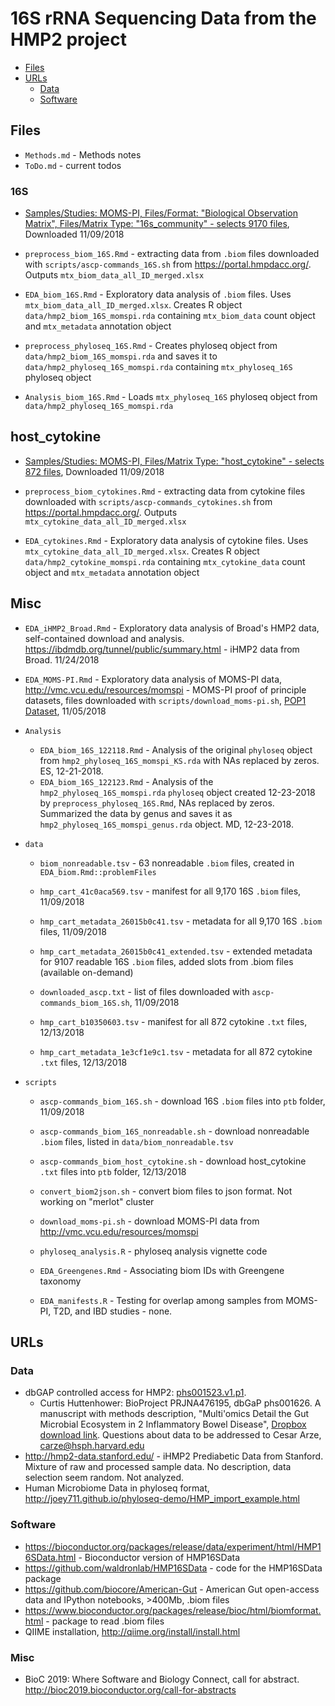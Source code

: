 # 16S rRNA Sequencing Data from the HMP2 project

* [Files](#files)
* [URLs](#urls)
  * [Data](#data)
  * [Software](#software)


## Files

- `Methods.md` - Methods notes
- `ToDo.md` - current todos

### 16S

- [Samples/Studies: MOMS-PI, Files/Format: "Biological Observation Matrix", Files/Matrix Type: "16s_community" - selects 9170 files](https://portal.hmpdacc.org/search/f?filters=%7B%22op%22:%22and%22,%22content%22:%5B%7B%22op%22:%22in%22,%22content%22:%7B%22field%22:%22cases.study_name%22,%22value%22:%5B%22MOMS-PI%22%5D%7D%7D,%7B%22op%22:%22in%22,%22content%22:%7B%22field%22:%22files.file_format%22,%22value%22:%5B%22Biological%20Observation%20Matrix%22%5D%7D%7D,%7B%22op%22:%22in%22,%22content%22:%7B%22field%22:%22files.file_matrix_type%22,%22value%22:%5B%2216s_community%22%5D%7D%7D%5D%7D&facetTab=files&pagination=%7B%22files%22:%7B%22from%22:0,%22size%22:20,%22sort%22:%22file_name.raw:asc%22%7D%7D), Downloaded 11/09/2018

- `preprocess_biom_16S.Rmd` - extracting data from `.biom` files downloaded with `scripts/ascp-commands_16S.sh` from https://portal.hmpdacc.org/. Outputs `mtx_biom_data_all_ID_merged.xlsx`

- `EDA_biom_16S.Rmd` - Exploratory data analysis of `.biom` files. Uses `mtx_biom_data_all_ID_merged.xlsx`. Creates R object `data/hmp2_biom_16S_momspi.rda` containing `mtx_biom_data` count object and `mtx_metadata` annotation object

- `preprocess_phyloseq_16S.Rmd` - Creates phyloseq object from `data/hmp2_biom_16S_momspi.rda` and saves it to `data/hmp2_phyloseq_16S_momspi.rda` containing `mtx_phyloseq_16S` phyloseq object

- `Analysis_biom_16S.Rmd` - Loads `mtx_phyloseq_16S` phyloseq object from `data/hmp2_phyloseq_16S_momspi.rda`

## host_cytokine

- [Samples/Studies: MOMS-PI, Files/Matrix Type: "host_cytokine" - selects 872 files](https://portal.hmpdacc.org/search/f?filters=%7B%22op%22:%22and%22,%22content%22:%5B%7B%22op%22:%22in%22,%22content%22:%7B%22field%22:%22cases.study_name%22,%22value%22:%5B%22MOMS-PI%22%5D%7D%7D,%7B%22op%22:%22in%22,%22content%22:%7B%22field%22:%22files.file_matrix_type%22,%22value%22:%5B%22host_cytokine%22%5D%7D%7D%5D%7D&facetTab=files&pagination=%7B%22files%22:%7B%22from%22:0,%22size%22:20,%22sort%22:%22file_name.raw:asc%22%7D%7D), Downloaded 11/09/2018

- `preprocess_biom_cytokines.Rmd` - extracting data from cytokine files downloaded with `scripts/ascp-commands_cytokines.sh` from https://portal.hmpdacc.org/. Outputs `mtx_cytokine_data_all_ID_merged.xlsx`

- `EDA_cytokines.Rmd` - Exploratory data analysis of cytokine files. Uses `mtx_cytokine_data_all_ID_merged.xlsx`. Creates R object `data/hmp2_cytokine_momspi.rda` containing `mtx_cytokine_data` count object and `mtx_metadata` annotation object

## Misc

- `EDA_iHMP2_Broad.Rmd` - Exploratory data analysis of Broad's HMP2 data, self-contained download and analysis. https://ibdmdb.org/tunnel/public/summary.html - iHMP2 data from Broad. 11/24/2018

- `EDA_MOMS-PI.Rmd` - Exploratory data analysis of MOMS-PI data, http://vmc.vcu.edu/resources/momspi - MOMS-PI proof of principle datasets, files downloaded with `scripts/download_moms-pi.sh`, [POP1 Dataset](http://vmc.vcu.edu/static/downloads/MOMS-PI_POP1.zip), 11/05/2018


- `Analysis`
    - `EDA_biom_16S_122118.Rmd` - Analysis of the original `phyloseq` object from `hmp2_phyloseq_16S_momspi_KS.rda` with NAs replaced by zeros. ES, 12-21-2018.
    - `EDA_biom_16S_122123.Rmd` - Analysis of the `hmp2_phyloseq_16S_momspi.rda` `phyloseq` object created 12-23-2018 by `preprocess_phyloseq_16S.Rmd`, NAs replaced by zeros. Summarized the data by genus and saves it as `hmp2_phyloseq_16S_momspi_genus.rda` object. MD, 12-23-2018.

- `data`
    - `biom_nonreadable.tsv` - 63 nonreadable `.biom` files, created in `EDA_biom.Rmd::problemFiles`
    - `hmp_cart_41c0aca569.tsv` - manifest for all 9,170 16S `.biom` files, 11/09/2018
    - `hmp_cart_metadata_26015b0c41.tsv` - metadata for all 9,170 16S `.biom` files, 11/09/2018
    - `hmp_cart_metadata_26015b0c41_extended.tsv` - extended metadata for 9107 readable 16S `.biom` files, added slots from .biom files (available on-demand)
    - `downloaded_ascp.txt` - list of files downloaded with `ascp-commands_biom_16S.sh`, 11/09/2018

    - `hmp_cart_b10350603.tsv` - manifest for all 872 cytokine `.txt` files, 12/13/2018
    - `hmp_cart_metadata_1e3cf1e9c1.tsv` - metadata for all 872 cytokine `.txt` files, 12/13/2018

- `scripts`
    - `ascp-commands_biom_16S.sh` - download 16S `.biom` files into `ptb` folder, 11/09/2018
    - `ascp-commands_biom_16S_nonreadable.sh` - download nonreadable `.biom` files, listed in `data/biom_nonreadable.tsv`
    
    - `ascp-commands_biom_host_cytokine.sh` - download host_cytokine `.txt` files into `ptb` folder, 12/13/2018
    
    - `convert_biom2json.sh` - convert biom files to json format. Not working on "merlot" cluster
    - `download_moms-pi.sh` - download MOMS-PI data from http://vmc.vcu.edu/resources/momspi
    - `phyloseq_analysis.R` - phyloseq analysis vignette code
    - `EDA_Greengenes.Rmd` - Associating biom IDs with Greengene taxonomy
    - `EDA_manifests.R` - Testing for overlap among samples from MOMS-PI, T2D, and IBD studies - none.

## URLs

### Data

- dbGAP controlled access for HMP2: [phs001523.v1.p1](https://www.ncbi.nlm.nih.gov/projects/gap/cgi-bin/study.cgi?study_id=phs001523.v1.p1#authorized-requests-section).
    - Curtis Huttenhower: BioProject PRJNA476195, dbGaP phs001626. A manuscript with methods description, "Multi'omics Detail the Gut Microbial Ecosystem in 2 Inflammatory Bowel Disease", [Dropbox download link](https://www.dropbox.com/s/nhloprbetszkda5/322196_1_merged_1536386292.pdf?dl=0). Questions about data to be addressed to Cesar Arze, carze@hsph.harvard.edu
- http://hmp2-data.stanford.edu/ - iHMP2 Prediabetic Data from Stanford. Mixture of raw and processed sample data. No description, data selection seem random. Not analyzed.
- Human Microbiome Data in phyloseq format, http://joey711.github.io/phyloseq-demo/HMP_import_example.html

### Software

- https://bioconductor.org/packages/release/data/experiment/html/HMP16SData.html - Bioconductor version of HMP16SData
- https://github.com/waldronlab/HMP16SData - code for the HMP16SData package
- https://github.com/biocore/American-Gut - American Gut open-access data and IPython notebooks, >400Mb, .biom files
- https://www.bioconductor.org/packages/release/bioc/html/biomformat.html - package to read .biom files
- QIIME installation, http://qiime.org/install/install.html

### Misc

- BioC 2019: Where Software and Biology Connect, call for abstract. http://bioc2019.bioconductor.org/call-for-abstracts